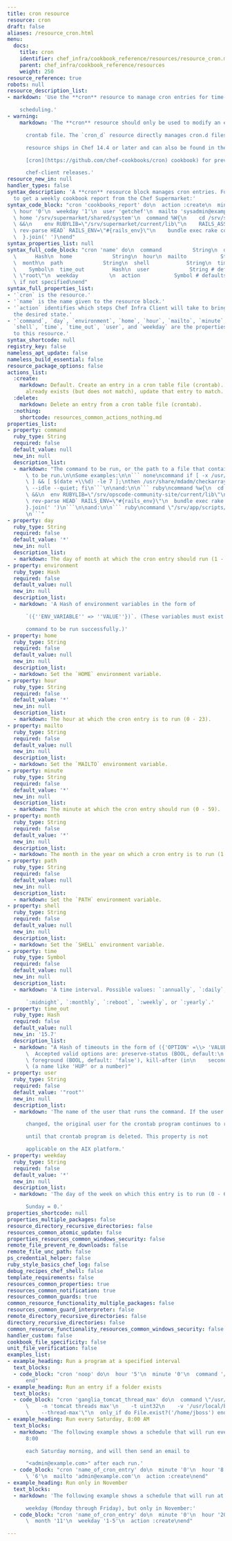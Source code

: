 ```yaml
---
title: cron resource
resource: cron
draft: false
aliases: /resource_cron.html
menu:
  docs:
    title: cron
    identifier: chef_infra/cookbook_reference/resources/resource_cron.md cron
    parent: chef_infra/cookbook_reference/resources
    weight: 250
resource_reference: true
robots: null
resource_description_list:
- markdown: 'Use the **cron** resource to manage cron entries for time-based job

    scheduling.'
- warning:
    markdown: 'The **cron** resource should only be used to modify an entry in a

      crontab file. The `cron_d` resource directly manages cron.d files. This

      resource ships in Chef 14.4 or later and can also be found in the

      [cron](https://github.com/chef-cookbooks/cron) cookbook) for previous

      chef-client releases.'
resource_new_in: null
handler_types: false
syntax_description: 'A **cron** resource block manages cron entries. For example,
  to get a weekly cookbook report from the Chef Supermarket:'
syntax_code_block: "cron 'cookbooks_report' do\n  action :create\n  minute '0'\n \
  \ hour '0'\n  weekday '1'\n  user 'getchef'\n  mailto 'sysadmin@example.com'\n \
  \ home '/srv/supermarket/shared/system'\n  command %W{\n    cd /srv/supermarket/current\
  \ &&\n    env RUBYLIB=\"/srv/supermarket/current/lib\"\n    RAILS_ASSET_ID=`git\
  \ rev-parse HEAD` RAILS_ENV=\"#{rails_env}\"\n    bundle exec rake cookbooks_report\n\
  \  }.join(' ')\nend"
syntax_properties_list: null
syntax_full_code_block: "cron 'name' do\n  command          String\n  day\n  environment\
  \      Hash\n  home             String\n  hour\n  mailto           String\n  minute\n\
  \  month\n  path             String\n  shell            String\n  time         \
  \    Symbol\n  time_out         Hash\n  user             String # default value:\
  \ \"root\"\n  weekday          \n  action           Symbol # defaults to :create\
  \ if not specified\nend"
syntax_full_properties_list:
- '`cron` is the resource.'
- '`name` is the name given to the resource block.'
- '`action` identifies which steps Chef Infra Client will take to bring the node into
  the desired state.'
- '`command`, `day`, `environment`, `home`, `hour`, `mailto`, `minute`, `month`, `path`,
  `shell`, `time`, `time_out`, `user`, and `weekday` are the properties available
  to this resource.'
syntax_shortcode: null
registry_key: false
nameless_apt_update: false
nameless_build_essential: false
resource_package_options: false
actions_list:
  :create:
    markdown: Default. Create an entry in a cron table file (crontab). If an entry
      already exists (but does not match), update that entry to match.
  :delete:
    markdown: Delete an entry from a cron table file (crontab).
  :nothing:
    shortcode: resources_common_actions_nothing.md
properties_list:
- property: command
  ruby_type: String
  required: false
  default_value: null
  new_in: null
  description_list:
  - markdown: "The command to be run, or the path to a file that contains the\ncommand\
      \ to be run.\n\nSome examples:\n\n``` none\ncommand if [ -x /usr/share/mdadm/checkarray\
      \ ] && [ $(date +\\%d) -le 7 ];\nthen /usr/share/mdadm/checkarray --cron --all\
      \ --idle --quiet; fi\n```\n\nand:\n\n``` ruby\ncommand %w{\n  cd /srv/opscode-community-site/current\
      \ &&\n  env RUBYLIB=\"/srv/opscode-community-site/current/lib\"\n  RAILS_ASSET_ID=`git\
      \ rev-parse HEAD` RAILS_ENV=\"#{rails_env}\"\n  bundle exec rake cookbooks_report\n\
      }.join(' ')\n```\n\nand:\n\n``` ruby\ncommand \"/srv/app/scripts/daily_report\"\
      \n```"
- property: day
  ruby_type: String
  required: false
  default_value: '*'
  new_in: null
  description_list:
  - markdown: The day of month at which the cron entry should run (1 - 31).
- property: environment
  ruby_type: Hash
  required: false
  default_value: null
  new_in: null
  description_list:
  - markdown: 'A Hash of environment variables in the form of

      `({''ENV_VARIABLE'' => ''VALUE''})`. (These variables must exist for a

      command to be run successfully.)'
- property: home
  ruby_type: String
  required: false
  default_value: null
  new_in: null
  description_list:
  - markdown: Set the `HOME` environment variable.
- property: hour
  ruby_type: String
  required: false
  default_value: '*'
  new_in: null
  description_list:
  - markdown: The hour at which the cron entry is to run (0 - 23).
- property: mailto
  ruby_type: String
  required: false
  default_value: null
  new_in: null
  description_list:
  - markdown: Set the `MAILTO` environment variable.
- property: minute
  ruby_type: String
  required: false
  default_value: '*'
  new_in: null
  description_list:
  - markdown: The minute at which the cron entry should run (0 - 59).
- property: month
  ruby_type: String
  required: false
  default_value: '*'
  new_in: null
  description_list:
  - markdown: The month in the year on which a cron entry is to run (1 - 12).
- property: path
  ruby_type: String
  required: false
  default_value: null
  new_in: null
  description_list:
  - markdown: Set the `PATH` environment variable.
- property: shell
  ruby_type: String
  required: false
  default_value: null
  new_in: null
  description_list:
  - markdown: Set the `SHELL` environment variable.
- property: time
  ruby_type: Symbol
  required: false
  default_value: null
  new_in: null
  description_list:
  - markdown: 'A time interval. Possible values: `:annually`, `:daily`, `:hourly`,

      `:midnight`, `:monthly`, `:reboot`, `:weekly`, or `:yearly`.'
- property: time_out
  ruby_type: Hash
  required: false
  default_value: null
  new_in: '15.7'
  description_list:
  - markdown: "A Hash of timeouts in the form of ({'OPTION' =\\> 'VALUE'}).\n\n: \
      \  Accepted valid options are: preserve-status (BOOL, default:\n    'false'),\
      \ foreground (BOOL, default: 'false'), kill-after (in\n    seconds), signal\
      \ (a name like 'HUP' or a number)"
- property: user
  ruby_type: String
  required: false
  default_value: '"root"'
  new_in: null
  description_list:
  - markdown: 'The name of the user that runs the command. If the user property is

      changed, the original user for the crontab program continues to run

      until that crontab program is deleted. This property is not

      applicable on the AIX platform.'
- property: weekday
  ruby_type: String
  required: false
  default_value: '*'
  new_in: null
  description_list:
  - markdown: 'The day of the week on which this entry is to run (0 - 6), where

      Sunday = 0.'
properties_shortcode: null
properties_multiple_packages: false
resource_directory_recursive_directories: false
resources_common_atomic_update: false
properties_resources_common_windows_security: false
remote_file_prevent_re_downloads: false
remote_file_unc_path: false
ps_credential_helper: false
ruby_style_basics_chef_log: false
debug_recipes_chef_shell: false
template_requirements: false
resources_common_properties: true
resources_common_notification: true
resources_common_guards: true
common_resource_functionality_multiple_packages: false
resources_common_guard_interpreter: false
remote_directory_recursive_directories: false
directory_recursive_directories: false
common_resource_functionality_resources_common_windows_security: false
handler_custom: false
cookbook_file_specificity: false
unit_file_verification: false
examples_list:
- example_heading: Run a program at a specified interval
  text_blocks:
  - code_block: "cron 'noop' do\n  hour '5'\n  minute '0'\n  command '/bin/true'\n\
      end"
- example_heading: Run an entry if a folder exists
  text_blocks:
  - code_block: "cron 'ganglia_tomcat_thread_max' do\n  command \"/usr/bin/gmetric\n\
      \    -n 'tomcat threads max'\n    -t uint32\n    -v '/usr/local/bin/tomcat-stat\n\
      \    --thread-max'\"\n  only_if do File.exist?('/home/jboss') end\nend"
- example_heading: Run every Saturday, 8:00 AM
  text_blocks:
  - markdown: 'The following example shows a schedule that will run every hour at
      8:00

      each Saturday morning, and will then send an email to

      "<admin@example.com>" after each run.'
  - code_block: "cron 'name_of_cron_entry' do\n  minute '0'\n  hour '8'\n  weekday\
      \ '6'\n  mailto 'admin@example.com'\n  action :create\nend"
- example_heading: Run only in November
  text_blocks:
  - markdown: 'The following example shows a schedule that will run at 8:00 PM, every

      weekday (Monday through Friday), but only in November:'
  - code_block: "cron 'name_of_cron_entry' do\n  minute '0'\n  hour '20'\n  day '*'\n\
      \  month '11'\n  weekday '1-5'\n  action :create\nend"

---
```

